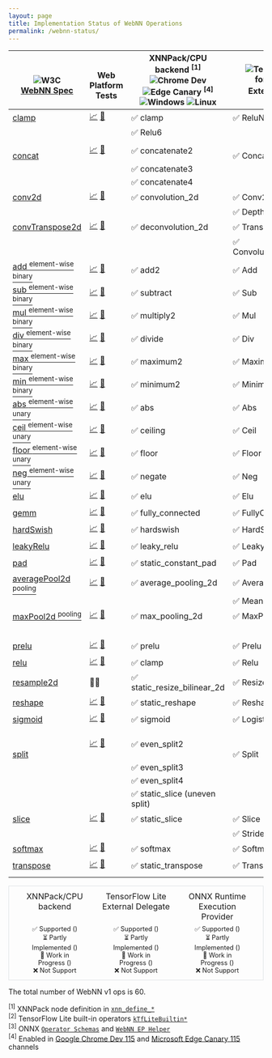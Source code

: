 ```yaml
---
layout: page
title: Implementation Status of WebNN Operations
permalink: /webnn-status/
---
```


<style>
.post img {
 height: 24px;
 margin: 4px 0;
 transform: none;
 display: inline-block;
}

.post .onnxrt img {
 width: 80px;
}

.post .tflite img {
 width: 102px;
}

.post-content tbody td {
 padding: 4px 48px;
 vertical-align: middle;
}

.post-content tbody td br {
  height:  0px;
  display: none;
}

.impl_status {
   text-align: center;
   display: grid; 
   grid-template-columns: 1fr 1fr 1fr;
   gap: 0px;
   border: 1px solid #dfe2e5;
   padding: 10px;
   font-size: 0.9em;
}

.impl_status .title, .post-content table .title {
  font-weight: 400;
  font-size: 1rem;
}

.impl_status .title {
  margin-bottom: 0.4rem;
}

.impl_status div {
  margin: 0 12px;
}
</style>

| <br><span class="title">![W3C](https://www.w3.org/StyleSheets/TR/2021/logos/W3C)<br>[WebNN Spec](https://www.w3.org/TR/webnn/)</span> | <br><span class="title">Web Platform<br>Tests</span> | <span class="title">XNNPack/CPU backend</span> <sup>[1]</sup><br/>![Chrome Dev](https://raw.githubusercontent.com/alrra/browser-logos/main/src/chrome-dev/chrome-dev_24x24.png) ![Edge Canary](https://raw.githubusercontent.com/alrra/browser-logos/main/src/edge-canary/edge-canary_24x24.png) <sup>[4]</sup><br/> ![Windows](https://wpt.fyi/static/win.svg) ![Linux](https://wpt.fyi/static/linux.svg) | ![TensorFlow Lite](https://www.gstatic.com/devrel-devsite/prod/v8ec4d0a037302c47ae529ad4e3f06c9e782b3a31a381294b5a70403547dc6b12/tensorflow/images/lockup.svg) Lite  <span class="tflite"></span><br>for TensorFlow.js<br/><span class="title">External Delegate</span> <sup>[2]</sup> | ![ONNX Runtime Web](https://onnxruntime.ai/images/svg/ONNX-Runtime-logo.svg) <span class="onnxrt"></span><br/><span class="title">Execution Provider</span> <sup>[3]</sup> | 
| -- | -- | -- | -- | -- |
| <span class="spec">[clamp](https://www.w3.org/TR/webnn/#api-mlgraphbuilder-clamp)</span> | [📈](https://wpt.fyi/results/webnn/clamp.https.any.html?label=master&label=experimental) [<span class="wpt_s">🧪</span>](https://github.com/web-platform-tests/wpt/blob/master/webnn/clamp.https.any.js) | <span class="x_s">✅</span> clamp | <span class="ed_s">✅</span> ReluN1To1 | <span class="ep_s">✅</span> Clip |
|  |  | ✅ Relu6 |  |  |
| <br><span class="spec">[concat](https://www.w3.org/TR/webnn/#api-mlgraphbuilder-concat)</span> | [📈](https://wpt.fyi/results/webnn/concat.https.any.html?label=master&label=experimental) [<span class="wpt_s">🧪</span>](https://github.com/web-platform-tests/wpt/blob/master/webnn/concat.https.any.js) | <span class="x_s">✅</span> concatenate2 | <br><span class="ed_s">✅</span> Concatenation | <br><span class="ep_s">✅</span> Concat |
|  |  | ✅ concatenate3 |  |  |
|  |  | ✅ concatenate4 |  |  |
| <span class="spec">[conv2d](https://www.w3.org/TR/webnn/#api-mlgraphbuilder-conv2d)</span> | [📈](https://wpt.fyi/results/webnn/conv2d.https.any.html?label=master&label=experimental) [<span class="wpt_s">🧪</span>](https://github.com/web-platform-tests/wpt/blob/master/webnn/conv2d.https.any.js) | <span class="x_s">✅</span> convolution_2d | <span class="ed_s">✅</span> Conv2d | <span class="ep_s">✅</span> Conv |
|  |  |  | ✅ DepthwiseConv2d |  |
| <span class="spec">[convTranspose2d](https://www.w3.org/TR/webnn/#api-mlgraphbuilder-convtranspose2d)</span> | [📈](https://wpt.fyi/results/webnn/conv_transpose2d.https.any.html?label=master&label=experimental) [<span class="wpt_s">🧪</span>](https://github.com/web-platform-tests/wpt/blob/master/webnn/conv_transpose2d.https.any.js) | <span class="x_s">✅</span> deconvolution_2d | <span class="ed_s">✅</span> TransposeConv | <span class="ep_s">✅</span> ConvTranspose |
|  |  |  | ✅ Convolution2DTransposeBias |  |
| <span class="spec">[add <sup>element-wise binary</sup>](https://www.w3.org/TR/webnn/#api-mlgraphbuilder-binary)</span> | [📈](https://wpt.fyi/results/webnn/elementwise_binary.https.any.html?label=master&label=experimental) [<span class="wpt_s">🧪</span>](https://github.com/web-platform-tests/wpt/blob/master/webnn/elementwise_binary.https.any.js) | <span class="x_s">✅</span> add2 | <span class="ed_s">✅</span> Add | <span class="ep_s">✅</span> Add |
| <span class="spec">[sub <sup>element-wise binary</sup>](https://www.w3.org/TR/webnn/#api-mlgraphbuilder-binary)</span> | [📈](https://wpt.fyi/results/webnn/elementwise_binary.https.any.html?label=master&label=experimental) [<span class="wpt_s">🧪</span>](https://github.com/web-platform-tests/wpt/blob/master/webnn/elementwise_binary.https.any.js) | <span class="x_s">✅</span> subtract | <span class="ed_s">✅</span> Sub | <span class="ep_s">✅</span> Sub |
| <span class="spec">[mul <sup>element-wise binary</sup>](https://www.w3.org/TR/webnn/#api-mlgraphbuilder-binary)</span> | [📈](https://wpt.fyi/results/webnn/elementwise_binary.https.any.html?label=master&label=experimental) [<span class="wpt_s">🧪</span>](https://github.com/web-platform-tests/wpt/blob/master/webnn/elementwise_binary.https.any.js) | <span class="x_s">✅</span> multiply2 | <span class="ed_s">✅</span> Mul | <span class="ep_s">✅</span> Mul |
| <span class="spec">[div <sup>element-wise binary</sup>](https://www.w3.org/TR/webnn/#api-mlgraphbuilder-binary)</span> | [📈](https://wpt.fyi/results/webnn/clamp.https.any.html?label=master&label=experimental) [<span class="wpt_s">🧪</span>](https://github.com/web-platform-tests/wpt/blob/master/webnn/elementwise_binary.https.any.js) | <span class="x_s">✅</span> divide | <span class="ed_s">✅</span> Div | <span class="ep_s">✅</span> Div |
| <span class="spec">[max <sup>element-wise binary</sup>](https://www.w3.org/TR/webnn/#api-mlgraphbuilder-binary)</span> | [📈](https://wpt.fyi/results/webnn/elementwise_binary.https.any.html?label=master&label=experimental) [<span class="wpt_s">🧪</span>](https://github.com/web-platform-tests/wpt/blob/master/webnn/elementwise_binary.https.any.js) | <span class="x_s">✅</span> maximum2 | <span class="ed_s">✅</span> Maximum | <span class="ep_wip">🚀</span> Max |
| <span class="spec">[min <sup>element-wise binary</sup>](https://www.w3.org/TR/webnn/#api-mlgraphbuilder-binary)</span> | [📈](https://wpt.fyi/results/webnn/elementwise_binary.https.any.html?label=master&label=experimental) [<span class="wpt_s">🧪</span>](https://github.com/web-platform-tests/wpt/blob/master/webnn/elementwise_binary.https.any.js) | <span class="x_s">✅</span> minimum2 | <span class="ed_s">✅</span> Minimum | <span class="ep_wip">🚀</span> Min |
| <span class="spec">[abs <sup>element-wise unary</sup>](https://www.w3.org/TR/webnn/#api-mlgraphbuilder-unary)</span> | [📈](https://wpt.fyi/results/webnn/elementwise_unary.https.any.html?label=master&label=experimental) [<span class="wpt_s">🧪</span>](https://github.com/web-platform-tests/wpt/blob/master/webnn/elementwise_unary.https.any.js) | <span class="x_s">✅</span> abs | <span class="ed_s">✅ Abs</span> | <span class="ep_wip">🚀</span> Abs |
| <span class="spec">[ceil <sup>element-wise unary</sup>](https://www.w3.org/TR/webnn/api-mlgraphbuilder-unary)</span> | [📈](https://wpt.fyi/results/webnn/elementwise_unary.https.any.html?label=master&label=experimental) [<span class="wpt_s">🧪</span>](https://github.com/web-platform-tests/wpt/blob/master/webnn/elementwise_unary.https.any.js) | <span class="x_s">✅</span> ceiling | <span class="ed_s">✅ Ceil</span> | <span class="ep_s">✅</span> Ceil |
| <span class="spec">[floor <sup>element-wise unary</sup>](https://www.w3.org/TR/webnn/#api-mlgraphbuilder-unary)</span> |[📈](https://wpt.fyi/results/webnn/elementwise_unary.https.any.html?label=master&label=experimental) [<span class="wpt_s">🧪</span>](https://github.com/web-platform-tests/wpt/blob/master/webnn/elementwise_unary.https.any.js) | <span class="x_s">✅</span> floor | <span class="ed_s">✅ Floor</span> | <span class="ep_s">✅</span> Floor |
| <span class="spec">[neg <sup>element-wise unary</sup>](https://www.w3.org/TR/webnn/#api-mlgraphbuilder-unary)</span> | [📈](https://wpt.fyi/results/webnn/elementwise_unary.https.any.html?label=master&label=experimental) [<span class="wpt_s">🧪</span>](https://github.com/web-platform-tests/wpt/blob/master/webnn/elementwise_unary.https.any.js) | <span class="x_s">✅</span> negate | <span class="ed_s">✅ Neg</span> | <span class="ep_wip">🚀</span> Neg |
| <span class="spec">[elu](https://www.w3.org/TR/webnn/#api-mlgraphbuilder-elu)</span> | [📈](https://wpt.fyi/results/webnn/elu.https.any.html?label=master&label=experimental) [<span class="wpt_s">🧪</span>](https://github.com/web-platform-tests/wpt/blob/master/webnn/elu.https.any.js) | <span class="x_s">✅</span> elu | <span class="ed_s">✅</span> Elu | <span class="ep_wip">🚀</span> Elu |
| <span class="spec">[gemm](https://www.w3.org/TR/webnn/#api-mlgraphbuilder-gemm)</span> | [📈](https://wpt.fyi/results/webnn/gemm.https.any.html?label=master&label=experimental) [<span class="wpt_s">🧪</span>](https://github.com/web-platform-tests/wpt/blob/master/webnn/gemm.https.any.js) | <span class="x_s">✅</span> fully_connected | <span class="ed_s">✅</span> FullyConnected | <span class="ep_s">✅</span> Gemm |
| <span class="spec">[hardSwish](https://www.w3.org/TR/webnn/#api-mlgraphbuilder-hard-swish)</span> | [📈](https://wpt.fyi/results/webnn/hard_swish.https.any.html?label=master&label=experimental) [<span class="wpt_s">🧪</span>](https://github.com/web-platform-tests/wpt/blob/master/webnn/hard_swish.https.any.js) | <span class="x_s">✅</span> hardswish | <span class="ed_s">✅</span> HardSwish | <span class="ep_wip">🚀</span> HardSwish |
| <span class="spec">[leakyRelu](https://www.w3.org/TR/webnn/#api-mlgraphbuilder-leakyrelu)</span> | [📈](https://wpt.fyi/results/webnn/leaky_relu.https.any.html?label=master&label=experimental) [<span class="wpt_s">🧪</span>](https://github.com/web-platform-tests/wpt/blob/master/webnn/leaky_relu.https.any.js) | <span class="x_s">✅</span> leaky_relu | <span class="ed_s">✅</span> LeakyRelu | <span class="ep_s">✅</span> LeakyRelu |
| <span class="spec">[pad](https://www.w3.org/TR/webnn/#api-mlgraphbuilder-pad)</span> | [📈](https://wpt.fyi/results/webnn/pad.https.any.html?label=master&label=experimental) [<span class="wpt_s">🧪</span>](https://github.com/web-platform-tests/wpt/blob/master/webnn/pad.https.any.js) | <span class="x_s">✅</span> static_constant_pad | <span class="ed_s">✅</span> Pad | <span class="ep_wip">🚀</span> Pad |
| <span class="spec">[averagePool2d <sup>pooling</sup>](https://www.w3.org/TR/webnn/#api-mlgraphbuilder-pool2d)</span> | [📈](https://wpt.fyi/results/webnn/pooling.https.any.html?label=master&label=experimental) [<span class="wpt_s">🧪</span>](https://github.com/web-platform-tests/wpt/blob/master/webnn/pooling.https.any.js) | <span class="x_s">✅</span> average_pooling_2d | <span class="ed_s">✅</span> AveragePool2d | <span class="ep_s">✅</span> GlobalAveragePool |
|  |  |  | ✅ Mean | ✅ AveragePool |
| <span class="spec">[maxPool2d <sup>pooling</sup>](https://www.w3.org/TR/webnn/#api-mlgraphbuilder-pool2d)</span> | [📈](https://wpt.fyi/results/webnn/pooling.https.any.html?label=master&label=experimental) [<span class="wpt_s">🧪</span>](https://github.com/web-platform-tests/wpt/blob/master/webnn/pooling.https.any.js) | <span class="x_s">✅</span> max_pooling_2d | <span class="ed_s">✅</span> MaxPool2d | <span class="ep_s">✅</span> GlobalMaxPool |
|  |  |  |  | ✅ MaxPool |
| <span class="spec">[prelu](https://www.w3.org/TR/webnn/#api-mlgraphbuilder-prelu)</span> | [📈](https://wpt.fyi/results/webnn/prelu.https.any.html?label=master&label=experimental) [<span class="wpt_s">🧪</span>](https://github.com/web-platform-tests/wpt/blob/master/webnn/prelu.https.any.js) | <span class="x_s">✅</span> prelu | <span class="ed_s">✅</span> Prelu | <span class="ep_wip">🚀</span> Prelu |
| <span class="spec">[relu](https://www.w3.org/TR/webnn/#api-mlgraphbuilder-relu)</span> | [📈](https://wpt.fyi/results/webnn/relu.https.any.html?label=master&label=experimental) [<span class="wpt_s">🧪</span>](https://github.com/web-platform-tests/wpt/blob/master/webnn/relu.https.any.js) | <span class="x_s">✅</span> clamp | <span class="ed_s">✅</span> Relu | <span class="ep_s">✅</span> Relu |
| <span class="spec">[resample2d](https://www.w3.org/TR/webnn/#api-mlgraphbuilder-resample2d)</span> | <span class="wpt_wip">🚀🚀</span> | <span class="x_s">✅</span> static_resize_bilinear_2d | <span class="ed_s">✅</span> ResizeBilinear | <span class="ep_s">✅</span> Resize |
| <span class="spec">[reshape](https://www.w3.org/TR/webnn/#api-mlgraphbuilder-reshape)</span> | [📈](https://wpt.fyi/results/webnn/reshape.https.any.html?label=master&label=experimental) [<span class="wpt_s">🧪</span>](https://github.com/web-platform-tests/wpt/blob/master/webnn/reshape.https.any.js) | <span class="x_s">✅</span> static_reshape | <span class="ed_s">✅</span> Reshape | <span class="ep_s">✅</span> Reshape |
| <span class="spec">[sigmoid](https://www.w3.org/TR/webnn/#api-mlgraphbuilder-sigmoid)</span> | [📈](https://wpt.fyi/results/webnn/sigmoid.https.any.html?label=master&label=experimental) [<span class="wpt_s">🧪</span>](https://github.com/web-platform-tests/wpt/blob/master/webnn/sigmoid.https.any.js) | <span class="x_s">✅</span> sigmoid | <span class="ed_s">✅</span> Logistic | <span class="ep_s">✅</span> Sigmoid |
| <br><br><span class="spec">[split](https://www.w3.org/TR/webnn/#api-mlgraphbuilder-split)</span> | [📈](https://wpt.fyi/results/webnn/split.https.any.html?label=master&label=experimental) [<span class="wpt_s">🧪</span>](https://github.com/web-platform-tests/wpt/blob/master/webnn/split.https.any.js) | <span class="x_s">✅</span> even_split2 | <br><br><span class="ed_s">✅</span> Split | <br><br><span class="ep_s">✅</span> Split |
|  |  | ✅ even_split3 |  |  |
|  |  | ✅ even_split4 |  |  |
|  |  | ✅ static_slice (uneven split) |  |  |
| <span class="spec">[slice](https://www.w3.org/TR/webnn/#api-mlgraphbuilder-slice)</span> | [📈](https://wpt.fyi/results/webnn/slice.https.any.html?label=master&label=experimental) [<span class="wpt_s">🧪</span>](https://github.com/web-platform-tests/wpt/blob/master/webnn/slice.https.any.js) | <span class="x_s">✅</span> static_slice | <span class="ed_s">✅</span> Slice | <span class="ep_s">✅</span> Slice |
|  |  |  | ✅ StridedSlice |  |
| <span class="spec">[softmax](https://www.w3.org/TR/webnn/#api-mlgraphbuilder-softmax)</span> | [📈](https://wpt.fyi/results/webnn/softmax.https.any.html?label=master&label=experimental) [<span class="wpt_s">🧪</span>](https://github.com/web-platform-tests/wpt/blob/master/webnn/softmax.https.any.js) | <span class="x_s">✅</span> softmax | <span class="ed_s">✅</span> Softmax | <span class="ep_s">✅</span> Softmax | 
| <span class="spec">[transpose](https://www.w3.org/TR/webnn/#api-mlgraphbuilder-transpose)</span> | [📈](https://wpt.fyi/results/webnn/transpose.https.any.html?label=master&label=experimental) [<span class="wpt_s">🧪</span>](https://github.com/web-platform-tests/wpt/blob/master/webnn/transpose.https.any.js) | <span class="x_s">✅</span> static_transpose | <span class="ed_s">✅</span> Transpose | <span class="ep_s">✅</span> Transpose |
| <span id="spec_total" class="title"></span> | <span id="wpt_total" class="title"></span> | <span id="x_total" class="title"></span> | <span id="ed_total" class="title"></span> | <span id="ep_total" class="title"></span> |

<div class="impl_status">
    <div class="title">XNNPack/CPU backend</div>
    <div class="title">TensorFlow Lite External Delegate</div>
    <div class="title">ONNX Runtime Execution Provider</div>
    <div>
        <div>✅ Supported (<span id="supported"></span>)</div>
        <div>⏳ Partly Implemented (<span id="partlyimplemented"></span>)</div>
        <div>🚀 Work in Progress (<span id="workinprogress"></span>)</div>
        <div>❌ Not Support</div>
    </div>
        <div>
        <div>✅ Supported (<span id="ed_supported"></span>)</div>
        <div>⏳ Partly Implemented (<span id="ed_partlyimplemented"></span>)</div>
        <div>🚀 Work in Progress (<span id="ed_workinprogress"></span>)</div>
        <div>❌ Not Support</div>
    </div>
    <div>
        <div>✅ Supported (<span id="ep_supported"></span>)</div>
        <div>⏳ Partly Implemented (<span id="ep_partlyimplemented"></span>)</div>
        <div>🚀 Work in Progress (<span id="ep_workinprogress"></span>)</div>
        <div>❌ Not Support</div>
    </div>
</div> 

The total number of WebNN v1 ops is 60.

<sup>[1]</sup> XNNPack node definition in [`xnn_define_*`](https://github.com/google/XNNPACK/blob/master/include/xnnpack.h)<br>
<sup>[2]</sup> TensorFlow Lite built-in operators [`kTfLiteBuiltin*`](https://github.com/tensorflow/tensorflow/blob/master/tensorflow/lite/delegates/xnnpack/xnnpack_delegate.cc)<br>
<sup>[3]</sup> ONNX [`Operator Schemas`](https://github.com/onnx/onnx/blob/main/docs/Operators.md) and [`WebNN EP Helper`](https://github.com/microsoft/onnxruntime/blob/main/onnxruntime/core/providers/webnn/builders/helper.h)<br>
<sup>[4]</sup> Enabled in [Google Chrome Dev 115](https://www.google.com/chrome/dev/) and [Microsoft Edge Canary 115](https://www.microsoftedgeinsider.com/en-us/download/canary) channels

<script>
  const qS = (selector) => {
    return document.querySelector(selector);
  }
  
  const qSA = (selector) => {
    return document.querySelectorAll(selector);
  }

  const count = () => {
    let spec_v1_defined_total = 60; 

    let spec_s = qSA('.spec').length;
    let spec_percentage = (spec_s / spec_v1_defined_total * 100).toFixed(1) ;
    qS('#spec_total').innerHTML = `${spec_percentage}%`;
  
    let wpt_s = qSA('.wpt_s').length;
    let wpt_percentage = (wpt_s / spec_v1_defined_total * 100).toFixed(1) ;
    qS('#wpt_total').innerHTML = `${wpt_percentage}%`;

    let x_s = qSA('.x_s').length;
    let x_pi = qSA('.x_pi').length;
    let x_wip = qSA('.x_wip').length;
    let x_total = x_s + x_pi + x_wip;
    let x_percentage = (x_s / spec_v1_defined_total * 100).toFixed(1) ;
    qS('#x_total').innerHTML = `${x_percentage}%`;
    qS('#supported').innerHTML = `${x_s} / ${spec_v1_defined_total}, ${x_percentage}%`;
    qS('#partlyimplemented').innerHTML = x_pi;
    qS('#workinprogress').innerHTML = x_wip;
 
    let ed_s = qSA('.ed_s').length;
    let ed_pi = qSA('.ed_pi').length;
    let ed_wip = qSA('.ed_wip').length;
    let ed_total = ed_s + ed_pi + ed_wip;
    let ed_percentage = (ed_s / spec_v1_defined_total * 100).toFixed(1) ;
    qS('#ed_total').innerHTML = `${ed_percentage}%`;
    qS('#ed_supported').innerHTML = `${ed_s} / ${spec_v1_defined_total}, ${ed_percentage}%`;
    qS('#ed_partlyimplemented').innerHTML = ed_pi;
    qS('#ed_workinprogress').innerHTML = ed_wip;

    let ep_s = qSA('.ep_s').length;
    let ep_pi = qSA('.ep_pi').length;
    let ep_wip = qSA('.ep_wip').length;
    let ep_total = ep_s + ep_pi + ep_wip;
    let ep_percentage = (ep_s / spec_v1_defined_total * 100).toFixed(1) ;
    qS('#ep_total').innerHTML = `${ep_percentage}%`;
    qS('#ep_supported').innerHTML = `${ep_s} / ${spec_v1_defined_total}, ${ep_percentage}%`;
    qS('#ep_partlyimplemented').innerHTML = ep_pi;
    qS('#ep_workinprogress').innerHTML = ep_wip;
  }
 document.addEventListener('DOMContentLoaded', count, false);
</script>
